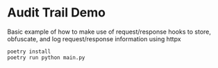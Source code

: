 # Audit Trail Demo

Basic example of how to make use of request/response hooks to store, obfuscate, and log request/response information using httpx

```shell
poetry install
poetry run python main.py
```
